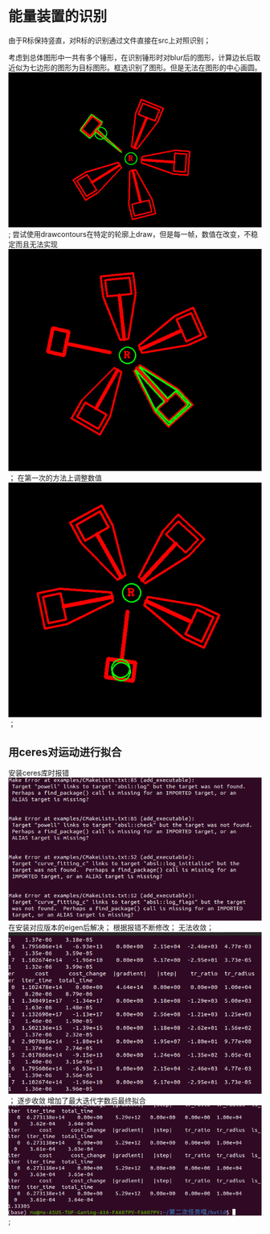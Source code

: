 # 能量装置的识别 
由于R标保持竖直，对R标的识别通过文件直接在src上对照识别；
 
考虑到总体图形中一共有多个锤形，在识别锤形时对blur后的图形，计算边长后取近似为七边形的图形为目标图形。框选识别了图形。但是无法在图形的中心画圆。
![alt text](assets/识别1.png);
尝试使用drawcontours在特定的轮廓上draw，但是每一帧，数值在改变，不稳定而且无法实现
![](assets/识别2.png)；
在第一次的方法上调整数值
![alt text](assets/识别3.png)；

## 用ceres对运动进行拟合 
安装ceres库时报错
![alt text](assets/ceres报错.png)
在安装对应版本的eigen后解决；
根据报错不断修改；
无法收敛；
![alt text](assets/拟合1.png)；
逐步收敛
增加了最大迭代字数后最终拟合
![](image/平均时间.png);
